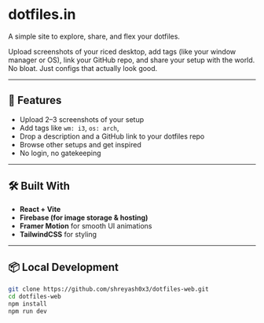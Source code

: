 # dotfiles.in

A simple site to explore, share, and flex your dotfiles.

Upload screenshots of your riced desktop, add tags (like your window manager or OS), link your GitHub repo, and share your setup with the world. No bloat. Just configs that actually look good.

---

## 🚀 Features

- Upload 2–3 screenshots of your setup
- Add tags like `wm: i3`, `os: arch`, 
- Drop a description and a GitHub link to your dotfiles repo
- Browse other setups and get inspired
- No login, no gatekeeping

---

## 🛠️ Built With

- **React + Vite**
- **Firebase (for image storage & hosting)**
- **Framer Motion** for smooth UI animations
- **TailwindCSS** for styling

---

## 📦 Local Development

```bash
git clone https://github.com/shreyash0x3/dotfiles-web.git
cd dotfiles-web
npm install
npm run dev
